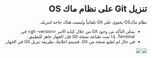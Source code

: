 # <div dir=rtl>تنزيل Git على نظام ماك OS</dir>
<div dir=rtl></dir>
<div dir=rtl>نظام ماكOS يحتوي على Git تلقائياً وليست هناك حاجة لتنزيله.
<br>

*  	يمكن التأكد من وجود Git من خلال كتابة الامر <git –version> في Terminal، إذا تمت طباعة نسخة Git فإن الجهاز جاهز للتطبيق.
* 	في حال لم تُطبع نسخة من Git، فسيتم اعلامك بطريقة تنزيل Git في الجهاز.

<img src="https://res.cloudinary.com/duuconncq/image/upload/v1618407632/image_lvenv7.png"/>
<img src="https://res.cloudinary.com/duuconncq/image/upload/v1618407702/git_version_ome8zs.png"/>
</dir> 
</dir>